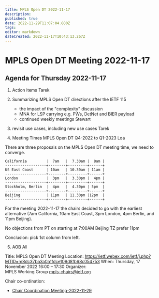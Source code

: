 ```yaml
---
title: MPLS Open DT 2022-11-17
description: 
published: true
date: 2022-11-29T11:07:04.880Z
tags: 
editor: markdown
dateCreated: 2022-11-17T10:43:13.267Z
---
```


# MPLS Open DT Meeting 2022-11-17
## **Agenda for Thursday 2022-11-17**

1. Action Items
   Tarek

2. Summarizing MPLS Open DT directions after the IETF 115
   - the impact of the "complexity" discussion
   - MNA for LSP carrying e.g. PWs, DetNet and BIER payload
   - continued weekly meetings
   Stewart

3. revisit use cases, including new use cases
   Tarek

4. Meeting Times MPLS Open DT Q4-2022 to Q1-2023
   Loa

There are three proposals on the MPLS Open DT meeting time, we need to converge.



    California         |  7am   |  7.30am |  8am |
    -------------------+--------+---------+------+
    US East Coast      | 10am   | 10.30am | 11am |
    -------------------+--------+---------+------+
    London             |  3pm   |  3.30pm |  4pm |
    -------------------+--------+---------+------+
    Stockholm, Berlin  |  4pm   |  4.30pm | 5pm  |
    -------------------+--------+---------+------+
    Beijing            | 11pm   | 11.30pm |12pm  |
    -------------------+--------+---------+------+
 

For the meeting 2022-11-17 the chairs decided to go with the earliest alternative (7am California, 10am East Coast, 3pm London, 4pm Berlin, and 11pm Beijing).

No objections from PT on starting at 7:00AM
Beijing TZ prefer 11pm

Conclusion: pick 1st column from left.

5. AOB
All

Title: 	MPLS Open DT Meeting
Location: 	https://ietf.webex.com/ietf/j.php?MTID=m8dc37ba3a0a1fdce109d8fb68c054753
When: 	Thursday, 17 November 2022 16:00 – 17:30
Organizer: 	
MPLS Working Group <mpls-chairs@ietf.org>

Chair co-ordination:


- [Chair Coordination Meeting-2022-11-29](/group/mpls/2022-11-17/chair-coord-2022-11-29)

